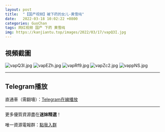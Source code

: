 ```yaml
---
layout: post
title:  "【国产视频】被下药的女儿-黄雪纯"
date:   2022-03-18 10:02:22 +0800
categories: GuoChan
tags: 网红视频 国产 下药 黄雪纯
img: https://kanjiantu.top/images/2022/03/17/vapQ3I.jpg
---
```



## 視頻截圖

![vapQ3I.jpg](https://kanjiantu.top/images/2022/03/17/vapQ3I.jpg)
![vapEZh.jpg](https://kanjiantu.top/images/2022/03/17/vapEZh.jpg)
![vapRf9.jpg](https://kanjiantu.top/images/2022/03/17/vapRf9.jpg)
![vapZc2.jpg](https://kanjiantu.top/images/2022/03/17/vapZc2.jpg)
![vappNS.jpg](https://kanjiantu.top/images/2022/03/17/vappNS.jpg)

* * *
## Telegram播放

直通車（需翻墻）：[Telegram在線播放](https://t.me/mimeijingxuan/180)

* * *
更多優質資源盡在**迷妹精選**！

唯一資源電報群：[點我入群](https://t.me/mimeijingxuan)


